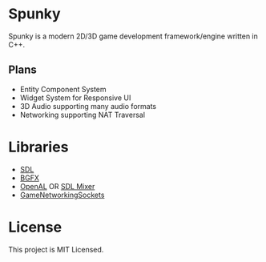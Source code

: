 # Spunky
Spunky is a modern 2D/3D game development framework/engine written in C++.

## Plans
* Entity Component System
* Widget System for Responsive UI
* 3D Audio supporting many audio formats
* Networking supporting NAT Traversal

# Libraries
* [SDL](https://www.libsdl.org/)
* [BGFX](https://github.com/bkaradzic/bgfx)
* [OpenAL](https://openal.org/) OR [SDL Mixer](https://www.libsdl.org/projects/SDL_mixer/)
* [GameNetworkingSockets](https://github.com/ValveSoftware/GameNetworkingSockets)

# License
This project is MIT Licensed.
